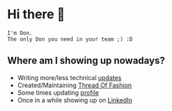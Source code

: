 # Hi there 👋

```
I'm Don.
The only Don you need in your team ;) :D
```

## Where am I showing up nowadays?

- Writing more/less technical [updates](https://donalora.github.io/posts/)
- Created/Maintaining [Thread Of Fashion](https://www.threadoffashion.com)
- Some times updating [profile](https://www.donatasmart.lt)
- Once in a while showing up on [LinkedIn](https://www.linkedin.com/in/donatasmart/)
